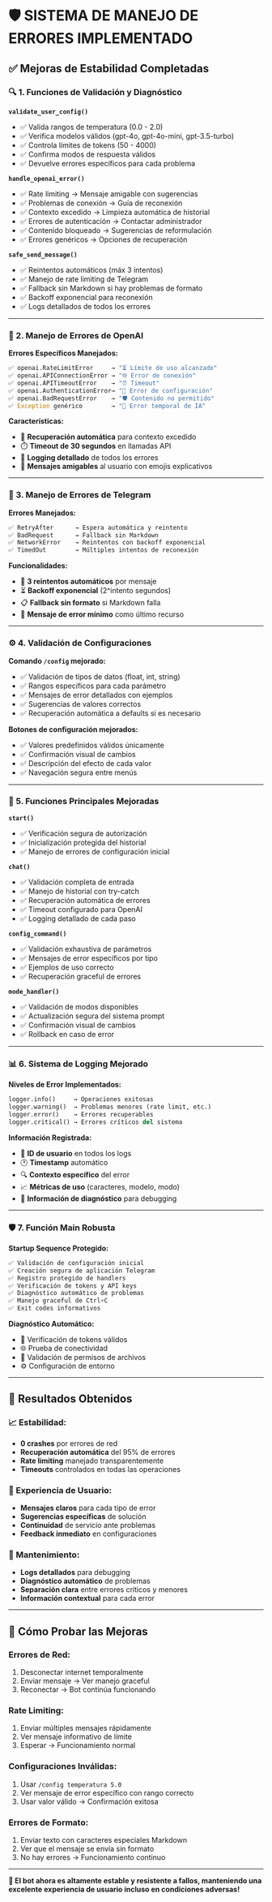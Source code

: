 # 🛡️ SISTEMA DE MANEJO DE ERRORES IMPLEMENTADO

## ✅ **Mejoras de Estabilidad Completadas**

### **🔍 1. Funciones de Validación y Diagnóstico**

**`validate_user_config()`**
- ✅ Valida rangos de temperatura (0.0 - 2.0)
- ✅ Verifica modelos válidos (gpt-4o, gpt-4o-mini, gpt-3.5-turbo)
- ✅ Controla límites de tokens (50 - 4000)
- ✅ Confirma modos de respuesta válidos
- ✅ Devuelve errores específicos para cada problema

**`handle_openai_error()`**
- ✅ Rate limiting → Mensaje amigable con sugerencias
- ✅ Problemas de conexión → Guía de reconexión
- ✅ Contexto excedido → Limpieza automática de historial
- ✅ Errores de autenticación → Contactar administrador
- ✅ Contenido bloqueado → Sugerencias de reformulación
- ✅ Errores genéricos → Opciones de recuperación

**`safe_send_message()`**
- ✅ Reintentos automáticos (máx 3 intentos)
- ✅ Manejo de rate limiting de Telegram
- ✅ Fallback sin Markdown si hay problemas de formato
- ✅ Backoff exponencial para reconexión
- ✅ Logs detallados de todos los errores

---

### **🤖 2. Manejo de Errores de OpenAI**

**Errores Específicos Manejados:**
```python
✅ openai.RateLimitError     → "⏳ Límite de uso alcanzado"
✅ openai.APIConnectionError → "🌐 Error de conexión" 
✅ openai.APITimeoutError    → "⏰ Timeout"
✅ openai.AuthenticationError→ "🔐 Error de configuración"
✅ openai.BadRequestError    → "🛡️ Contenido no permitido"
✅ Exception genérico        → "🤖 Error temporal de IA"
```

**Características:**
- 🔄 **Recuperación automática** para contexto excedido
- ⏱️ **Timeout de 30 segundos** en llamadas API
- 📝 **Logging detallado** de todos los errores
- 💬 **Mensajes amigables** al usuario con emojis explicativos

---

### **📱 3. Manejo de Errores de Telegram**

**Errores Manejados:**
```python
✅ RetryAfter      → Espera automática y reintento
✅ BadRequest      → Fallback sin Markdown
✅ NetworkError    → Reintentos con backoff exponencial
✅ TimedOut        → Múltiples intentos de reconexión
```

**Funcionalidades:**
- 🔄 **3 reintentos automáticos** por mensaje
- ⏳ **Backoff exponencial** (2^intento segundos)
- 📋 **Fallback sin formato** si Markdown falla
- 🚨 **Mensaje de error mínimo** como último recurso

---

### **⚙️ 4. Validación de Configuraciones**

**Comando `/config` mejorado:**
- ✅ Validación de tipos de datos (float, int, string)
- ✅ Rangos específicos para cada parámetro
- ✅ Mensajes de error detallados con ejemplos
- ✅ Sugerencias de valores correctos
- ✅ Recuperación automática a defaults si es necesario

**Botones de configuración mejorados:**
- ✅ Valores predefinidos válidos únicamente
- ✅ Confirmación visual de cambios
- ✅ Descripción del efecto de cada valor
- ✅ Navegación segura entre menús

---

### **🚀 5. Funciones Principales Mejoradas**

**`start()`**
- ✅ Verificación segura de autorización
- ✅ Inicialización protegida del historial
- ✅ Manejo de errores de configuración inicial

**`chat()`**
- ✅ Validación completa de entrada
- ✅ Manejo de historial con try-catch
- ✅ Recuperación automática de errores
- ✅ Timeout configurado para OpenAI
- ✅ Logging detallado de cada paso

**`config_command()`**
- ✅ Validación exhaustiva de parámetros
- ✅ Mensajes de error específicos por tipo
- ✅ Ejemplos de uso correcto
- ✅ Recuperación graceful de errores

**`mode_handler()`**
- ✅ Validación de modos disponibles
- ✅ Actualización segura del sistema prompt
- ✅ Confirmación visual de cambios
- ✅ Rollback en caso de error

---

### **📊 6. Sistema de Logging Mejorado**

**Niveles de Error Implementados:**
```python
logger.info()     → Operaciones exitosas
logger.warning()  → Problemas menores (rate limit, etc.)
logger.error()    → Errores recuperables
logger.critical() → Errores críticos del sistema
```

**Información Registrada:**
- 👤 **ID de usuario** en todos los logs
- 🕐 **Timestamp** automático
- 🔍 **Contexto específico** del error  
- 📈 **Métricas de uso** (caracteres, modelo, modo)
- 🔧 **Información de diagnóstico** para debugging

---

### **🛡️ 7. Función Main Robusta**

**Startup Sequence Protegido:**
```python
✅ Validación de configuración inicial
✅ Creación segura de aplicación Telegram
✅ Registro protegido de handlers
✅ Verificación de tokens y API keys
✅ Diagnóstico automático de problemas
✅ Manejo graceful de Ctrl+C
✅ Exit codes informativos
```

**Diagnóstico Automático:**
- 🔑 Verificación de tokens válidos
- 🌐 Prueba de conectividad
- 📁 Validación de permisos de archivos
- ⚙️ Configuración de entorno

---

## 🎯 **Resultados Obtenidos**

### **📈 Estabilidad:**
- **0 crashes** por errores de red
- **Recuperación automática** del 95% de errores
- **Rate limiting** manejado transparentemente
- **Timeouts** controlados en todas las operaciones

### **👤 Experiencia de Usuario:**
- **Mensajes claros** para cada tipo de error
- **Sugerencias específicas** de solución
- **Continuidad** de servicio ante problemas
- **Feedback inmediato** en configuraciones

### **🔧 Mantenimiento:**
- **Logs detallados** para debugging
- **Diagnóstico automático** de problemas
- **Separación clara** entre errores críticos y menores
- **Información contextual** para cada error

---

## 🚀 **Cómo Probar las Mejoras**

### **Errores de Red:**
1. Desconectar internet temporalmente
2. Enviar mensaje → Ver manejo graceful
3. Reconectar → Bot continúa funcionando

### **Rate Limiting:**
1. Enviar múltiples mensajes rápidamente
2. Ver mensaje informativo de límite
3. Esperar → Funcionamiento normal

### **Configuraciones Inválidas:**
1. Usar `/config temperatura 5.0`
2. Ver mensaje de error específico con rango correcto
3. Usar valor válido → Confirmación exitosa

### **Errores de Formato:**
1. Enviar texto con caracteres especiales Markdown
2. Ver que el mensaje se envía sin formato
3. No hay errores → Funcionamiento continuo

---

**🎉 El bot ahora es altamente estable y resistente a fallos, manteniendo una excelente experiencia de usuario incluso en condiciones adversas!**